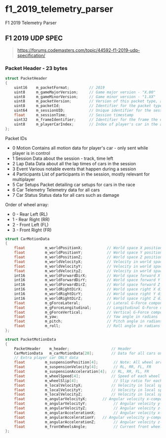# f1_2019_telemetry_parser
F1 2019 Telemetry Parser

## F1 2019 UDP SPEC
> https://forums.codemasters.com/topic/44592-f1-2019-udp-specification/

### Packet Header - 23 bytes
```c
struct PacketHeader
{
    uint16    m_packetFormat;         // 2019
    uint8     m_gameMajorVersion;     // Game major version - "X.00"
    uint8     m_gameMinorVersion;     // Game minor version - "1.XX"
    uint8     m_packetVersion;        // Version of this packet type, all start from 1
    uint8     m_packetId;             // Identifier for the packet type, see below
    uint64    m_sessionUID;           // Unique identifier for the session
    float     m_sessionTime;          // Session timestamp
    uint32    m_frameIdentifier;      // Identifier for the frame the data was retrieved on
    uint8     m_playerCarIndex;       // Index of player's car in the array
};
```

Packet IDs
- 0 Motion         Contains all motion data for player's car - only sent while player is in control
- 1 Session        Data about the session - track, time left
- 2 Lap Data       Data about all the lap times of cars in the session 
- 3 Event          Various notable events that happen during a session 
- 4 Participants   List of participants in the session, mostly relevant for multiplayer 
- 5 Car Setups     Packet detailing car setups for cars in the race 
- 6 Car Telemetry  Telemetry data for all cars 
- 7 Car Status     Status data for all cars such as damage

Order of wheel array:
- 0 - Rear Left (RL)
- 1 - Rear Right (RR)
- 2 - Front Left (FL)
- 3 - Front Right (FR)

```c
struct CarMotionData
{
    float         m_worldPositionX;           // World space X position
    float         m_worldPositionY;           // World space Y position
    float         m_worldPositionZ;           // World space Z position
    float         m_worldVelocityX;           // Velocity in world space X
    float         m_worldVelocityY;           // Velocity in world space Y
    float         m_worldVelocityZ;           // Velocity in world space Z
    int16         m_worldForwardDirX;         // World space forward X direction (normalised)
    int16         m_worldForwardDirY;         // World space forward Y direction (normalised)
    int16         m_worldForwardDirZ;         // World space forward Z direction (normalised)
    int16         m_worldRightDirX;           // World space right X direction (normalised)
    int16         m_worldRightDirY;           // World space right Y direction (normalised)
    int16         m_worldRightDirZ;           // World space right Z direction (normalised)
    float         m_gForceLateral;            // Lateral G-Force component
    float         m_gForceLongitudinal;       // Longitudinal G-Force component
    float         m_gForceVertical;           // Vertical G-Force component
    float         m_yaw;                      // Yaw angle in radians
    float         m_pitch;                    // Pitch angle in radians
    float         m_roll;                     // Roll angle in radians
};

struct PacketMotionData
{
    PacketHeader    m_header;               	// Header
    CarMotionData   m_carMotionData[20];    	// Data for all cars on track
    // Extra player car ONLY data
    float         m_suspensionPosition[4];       // Note: All wheel arrays have the following order:
    float         m_suspensionVelocity[4];       // RL, RR, FL, FR
    float         m_suspensionAcceleration[4];	// RL, RR, FL, FR
    float         m_wheelSpeed[4];           	// Speed of each wheel
    float         m_wheelSlip[4];                // Slip ratio for each wheel
    float         m_localVelocityX;         	// Velocity in local space
    float         m_localVelocityY;         	// Velocity in local space
    float         m_localVelocityZ;         	// Velocity in local space
    float         m_angularVelocityX;		// Angular velocity x-component
    float         m_angularVelocityY;            // Angular velocity y-component
    float         m_angularVelocityZ;            // Angular velocity z-component
    float         m_angularAccelerationX;        // Angular velocity x-component
    float         m_angularAccelerationY;	// Angular velocity y-component
    float         m_angularAccelerationZ;        // Angular velocity z-component
    float         m_frontWheelsAngle;            // Current front wheels angle in radians
};
```
